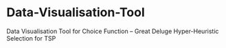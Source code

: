 # Data-Visualisation-Tool
Data Visualisation Tool for Choice Function – Great Deluge Hyper-Heuristic Selection for TSP

